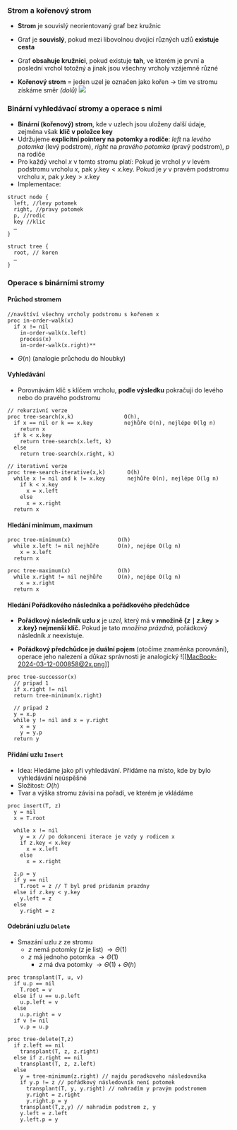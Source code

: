### Strom a kořenový strom
- **Strom** je souvislý neorientovaný graf bez kružnic
- Graf je **souvislý**, pokud mezi libovolnou dvojicí různých uzlů **existuje cesta**
- Graf **obsahuje kružnici**, pokud existuje **tah**, ve kterém je první a poslední vrchol totožný a jinak jsou všechny vrcholy vzájemně různé

- **Kořenový strom** = jeden uzel je označen jako kořen $\rightarrow$ tím ve stromu získáme směr *(dolů)* ![](https://lh7-us.googleusercontent.com/docsz/AD_4nXe2QKxWSfdAG82iQL59uh34Vh7jU6cRD-ohU97Gc0FEAQuRfmikIxmLjbNXLTnz5WSgL6oChXlcr6XjmvCWyjIGOO-sYURX0Lo15Fl75zY04VG1AYK-WzsaNfmZl1BOfCGtQnQJGdvdbN5gukBjeFs?key=1oMgW2MUuii1DDrztmo2_Q)

### Binární vyhledávací stromy a operace s nimi
- **Binární (kořenový) strom**, kde v uzlech jsou uloženy další údaje, zejména však **klíč v položce key**
- Udržujeme **explicitní pointery na potomky a rodiče**: *left* na *levého potomka* (levý podstrom), *right* na *pravého potomka* (pravý podstrom), *p* na rodiče
- Pro každý vrchol $x$ v tomto stromu platí: Pokud je vrchol $y$ v levém podstromu vrcholu $x$, pak $y.\text{key} < x.\text{key}$. Pokud je $y$ v pravém podstromu vrcholu $x$, pak $y.\text{key} > x.\text{key}$
- Implementace:
```
struct node {
  left, //levy potomek
  right, //pravy potomek
  p, //rodic
  key //klic
  …
}

struct tree {
  root, // koren
  …
}
```

### Operace s binárními stromy
#### Průchod stromem
```
//navštíví všechny vrcholy podstromu s kořenem x
proc in-order-walk(x) 
  if x != nil
    in-order-walk(x.left)
    process(x)
    in-order-walk(x.right)**
```
- $\Theta (n)$ (analogie průchodu do hloubky)

#### Vyhledávání
- Porovnávám klíč s klíčem vrcholu, **podle výsledku** pokračuji do levého nebo do pravého podstromu
```
// rekurzivní verze
proc tree-search(x,k)                O(h),
  if x == nil or k == x.key          nejhůře O(n), nejlépe O(lg n)
    return x
  if k < x.key
    return tree-search(x.left, k)
  else
    return tree-search(x.right, k)
```
```
// iterativní verze
proc tree-search-iterative(x,k)       O(h)
  while x != nil and k != x.key       nejhůře O(n), nejlépe O(lg n)
    if k < x.key
      x = x.left
    else
      x = x.right
  return x
```

#### Hledání minimum, maximum
```
proc tree-minimum(x)               O(h)
  while x.left != nil nejhůře      O(n), nejépe O(lg n)
    x = x.left
  return x
```
```
proc tree-maximum(x)               O(h)
  while x.right != nil nejhůře     O(n), nejépe O(lg n)
    x = x.right
  return x
```

#### Hledání Pořádkového následníka a pořádkového předchůdce
- **Pořádkový následník uzlu $x$** je *uzel*, který má **v množině $\{z \mid z.\text{key} > x.\text{key}\}$ nejmenší klíč.** Pokud je tato *množina prázdná,* pořádkový následník $x$ neexistuje.

- **Pořádkový předchůdce je duální pojem** (otočíme znaménka porovnání), operace jeho nalezení a důkaz správnosti je analogický
![[MacBook-2024-03-12-000858@2x.png]]
```
proc tree-successor(x)
  // pripad 1
  if x.right != nil
  return tree-minimum(x.right)

  // pripad 2
  y = x.p
  while y != nil and x = y.right
    x = y
    y = y.p
  return y
```

#### Přidání uzlu `Insert`
- Idea: Hledáme jako při vyhledávání. Přidáme na místo, kde by bylo vyhledávání neúspěšné
- Složitost: $O(h)$
- Tvar a výška stromu závisí na pořadí, ve kterém je vkládáme
```
proc insert(T, z)
  y = nil
  x = T.root
  
  while x != nil
    y = x // po dokonceni iterace je vzdy y rodicem x
    if z.key < x.key
      x = x.left
    else
      x = x.right
      
  z.p = y
  if y == nil
    T.root = z // T byl pred pridanim prazdny
  else if z.key < y.key
    y.left = z
  else 
    y.right = z
```
#### Odebrání uzlu `Delete`
- Smazání uzlu $z$ ze stromu
	- $z$ nemá potomky ($z$ je list) $\rightarrow \Theta (1)$
	- $z$ má jednoho potomka $\rightarrow \Theta (1)$
		- $z$ má dva potomky $\rightarrow \Theta (1) + \Theta (h)$
```
proc transplant(T, u, v)
  if u.p == nil
    T.root = v
  else if u == u.p.left
    u.p.left = v
  else
    u.p.right = v
  if v != nil
    v.p = u.p

proc tree-delete(T,z)
  if z.left == nil
    transplant(T, z, z.right)
  else if z.right == nil
    transplant(T, z, z.left)
  else
    y = tree-minimum(z.right) // najdu poradkoveho následovníka
    if y.p != z // pořádkový následovník není potomek
      transplant(T, y, y.right) // nahradím y pravým podstromem
      y.right = z.right
      y.right.p = y
    transplant(T,z,y) // nahradim podstrom z, y
    y.left = z.left
    y.left.p = y
```
